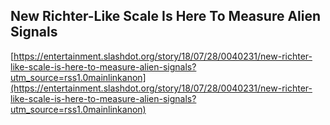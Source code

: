 ## New Richter-Like Scale Is Here To Measure Alien Signals
  
  [https://entertainment.slashdot.org/story/18/07/28/0040231/new-richter-like-scale-is-here-to-measure-alien-signals?utm_source=rss1.0mainlinkanon](https://entertainment.slashdot.org/story/18/07/28/0040231/new-richter-like-scale-is-here-to-measure-alien-signals?utm_source=rss1.0mainlinkanon)